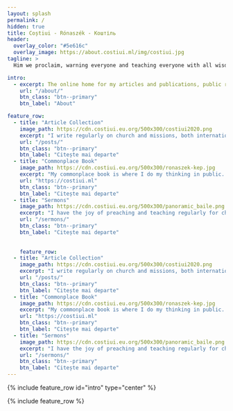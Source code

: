 ```yaml
---
layout: splash
permalink: /
hidden: true
title: Coștiui - Rónaszék - Коштіль
header:
  overlay_color: "#5e616c"
  overlay_image: https://about.costiui.ml/img/costiui.jpg
tagline: >
  Him we proclaim, warning everyone and teaching everyone with all wisdom, that we may present everyone mature in Christ.<br/> ~ Colossians 1:28

intro: 
  - excerpt: The online home for my articles and publications, public research notes, and the projects about which I am most excited.
    url: "/about/"
    btn_class: "btn--primary"
    btn_label: "About"

feature_row:
  - title: "Article Collection"
    image_path: https://cdn.costiui.eu.org/500x300/costiui2020.png
    excerpt: "I write regularly on church and missions, both international and North American. You can find all of my articles here by year."
    url: "/posts/"
    btn_class: "btn--primary"
    btn_label: "Citește mai departe"
  - title: "Commonplace Book"
    image_path: https://cdn.costiui.eu.org/500x300/ronaszek-kep.jpg
    excerpt: "My commonplace book is where I do my thinking in public. You can explore my public notes on any number of topics."
    url: "https://costiui.ml"
    btn_class: "btn--primary"
    btn_label: "Citește mai departe"
  - title: "Sermons"
    image_path: https://cdn.costiui.eu.org/500x300/panoramic_baile.png
    excerpt: "I have the joy of preaching and teaching regularly for churches and events. View a collection of my recent sermons and videos."
    url: "/sermons/"
    btn_class: "btn--primary"
    btn_label: "Citește mai departe"   
    
    
    feature_row:
  - title: "Article Collection"
    image_path: https://cdn.costiui.eu.org/500x300/costiui2020.png
    excerpt: "I write regularly on church and missions, both international and North American. You can find all of my articles here by year."
    url: "/posts/"
    btn_class: "btn--primary"
    btn_label: "Citește mai departe"
  - title: "Commonplace Book"
    image_path: https://cdn.costiui.eu.org/500x300/ronaszek-kep.jpg
    excerpt: "My commonplace book is where I do my thinking in public. You can explore my public notes on any number of topics."
    url: "https://costiui.ml"
    btn_class: "btn--primary"
    btn_label: "Citește mai departe"
  - title: "Sermons"
    image_path: https://cdn.costiui.eu.org/500x300/panoramic_baile.png
    excerpt: "I have the joy of preaching and teaching regularly for churches and events. View a collection of my recent sermons and videos."
    url: "/sermons/"
    btn_class: "btn--primary"
    btn_label: "Citește mai departe"   
---
```


{% include feature_row id="intro" type="center" %}

{% include feature_row %}
